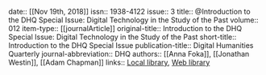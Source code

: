 date:: [[Nov 19th, 2018]]
issn:: 1938-4122
issue:: 3
title:: @Introduction to the DHQ Special Issue: Digital Technology in the Study of the Past
volume:: 012
item-type:: [[journalArticle]]
original-title:: Introduction to the DHQ Special Issue: Digital Technology in the Study of the Past
short-title:: Introduction to the DHQ Special Issue
publication-title:: Digital Humanities Quarterly
journal-abbreviation:: DHQ
authors:: [[Anna Foka]], [[Jonathan Westin]], [[Adam Chapman]]
links:: [Local library](zotero://select/groups/2386895/items/DBT8KHRZ), [Web library](https://www.zotero.org/groups/2386895/items/DBT8KHRZ)
